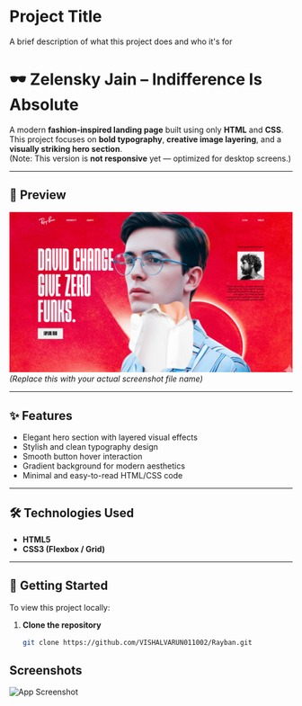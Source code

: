 
# Project Title

A brief description of what this project does and who it's for

# 🕶️ Zelensky Jain – Indifference Is Absolute

A modern **fashion-inspired landing page** built using only **HTML** and **CSS**.  
This project focuses on **bold typography**, **creative image layering**, and a **visually striking hero section**.  
(Note: This version is **not responsive** yet — optimized for desktop screens.)

---

## 📸 Preview

![Preview](./image/ScreenShot-Project.png)  
*(Replace this with your actual screenshot file name)*

---

## ✨ Features

- Elegant hero section with layered visual effects  
- Stylish and clean typography design  
- Smooth button hover interaction  
- Gradient background for modern aesthetics  
- Minimal and easy-to-read HTML/CSS code  

---

## 🛠️ Technologies Used

- **HTML5**  
- **CSS3 (Flexbox / Grid)**  

---

## 🚀 Getting Started

To view this project locally:

1. **Clone the repository**
   ```bash
   git clone https://github.com/VISHALVARUN011002/Rayban.git

## Screenshots

![App Screenshot](https://via.placeholder.com/468x300?text=App+Screenshot+Here)


